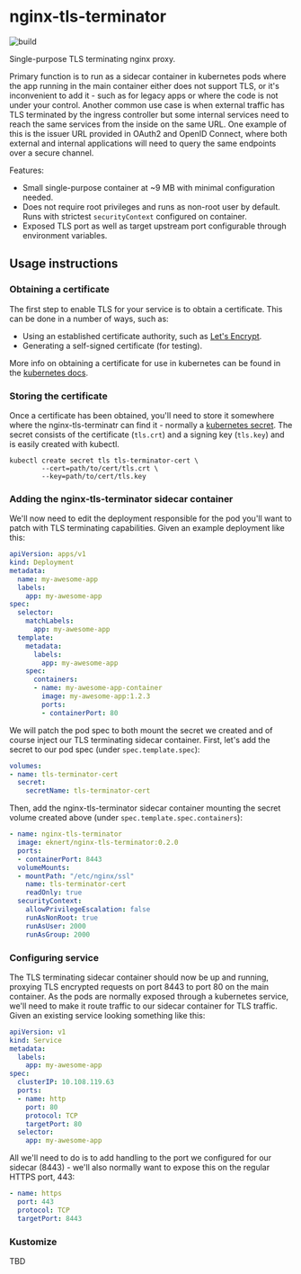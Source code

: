 # nginx-tls-terminator

![build](https://github.com/anderseknert/nginx-tls-terminator/workflows/build/badge.svg)

Single-purpose TLS terminating nginx proxy.

Primary function is to run as a sidecar container in kubernetes pods where the app running in the main container either does not support TLS, or it's inconvenient to add it - such as for legacy apps or where the code is not under your control. Another common use case is when external traffic has TLS terminated by the ingress controller but some internal services need to reach the same services from the inside on the same URL. One example of this is the issuer URL provided in OAuth2 and OpenID Connect, where both external and internal applications will need to query the same endpoints over a secure channel.

Features:
* Small single-purpose container at ~9 MB with minimal configuration needed.
* Does not require root privileges and runs as non-root user by default. Runs with strictest `securityContext` configured on container.
* Exposed TLS port as well as target upstream port configurable through environment variables.

## Usage instructions

### Obtaining a certificate

The first step to enable TLS for your service is to obtain a certificate. This can be done in a number of ways, such as:

* Using an established certificate authority, such as [Let's Encrypt](https://letsencrypt.org/).
* Generating a self-signed certificate (for testing).

More info on obtaining a certificate for use in kubernetes can be found in the [kubernetes docs](https://kubernetes.io/docs/tasks/tls/managing-tls-in-a-cluster/).

### Storing the certificate

Once a certificate has been obtained, you'll need to store it somewhere where the nginx-tls-terminatr can find it - normally a [kubernetes secret](https://kubernetes.io/docs/concepts/configuration/secret/). The secret consists of the certificate (`tls.crt`) and a signing key (`tls.key`) and is easily created with kubectl.

```shell
kubectl create secret tls tls-terminator-cert \
        --cert=path/to/cert/tls.crt \
        --key=path/to/cert/tls.key
```

### Adding the nginx-tls-terminator sidecar container

We'll now need to edit the deployment responsible for the pod you'll want to patch with TLS terminating capabilities. Given an example deployment like this:

```yaml
apiVersion: apps/v1
kind: Deployment
metadata:
  name: my-awesome-app
  labels:
    app: my-awesome-app
spec:
  selector:
    matchLabels:
      app: my-awesome-app
  template:
    metadata:
      labels:
        app: my-awesome-app
    spec:
      containers:
      - name: my-awesome-app-container
        image: my-awesome-app:1.2.3
        ports:
        - containerPort: 80
```

We will patch the pod spec to both mount the secret we created and of course inject our TLS terminating sidecar container. First, let's add the secret to our pod spec (under `spec.template.spec`):

```yaml
volumes:
- name: tls-terminator-cert
  secret:
    secretName: tls-terminator-cert
```
Then, add the nginx-tls-terminator sidecar container mounting the secret volume created above (under `spec.template.spec.containers`):

```yaml
- name: nginx-tls-terminator
  image: eknert/nginx-tls-terminator:0.2.0
  ports:
  - containerPort: 8443
  volumeMounts:
  - mountPath: "/etc/nginx/ssl"
    name: tls-terminator-cert
    readOnly: true
  securityContext:
    allowPrivilegeEscalation: false
    runAsNonRoot: true
    runAsUser: 2000
    runAsGroup: 2000
```

### Configuring service

The TLS terminating sidecar container should now be up and running, proxying TLS encrypted requests on port 8443 to port 80 on the main container. As the pods are normally exposed through a kubernetes service, we'll need to make it route traffic to our sidecar container for TLS traffic. Given an existing service looking something like this:

```yaml
apiVersion: v1
kind: Service
metadata:
  labels:
    app: my-awesome-app
spec:
  clusterIP: 10.108.119.63
  ports:
  - name: http
    port: 80
    protocol: TCP
    targetPort: 80
  selector:
    app: my-awesome-app
```

All we'll need to do is to add handling to the port we configured for our sidecar (8443) - we'll also normally want to expose this on the regular HTTPS port, 443:

```yaml
- name: https
  port: 443
  protocol: TCP
  targetPort: 8443
```

### Kustomize

TBD
